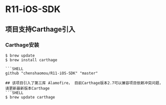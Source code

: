 # R11-iOS-SDK

## 项目支持Carthage引入

### Carthage安装

```SHELL
$ brew update
$ brew install carthage

```SHELL
github "chenshaomou/R11-iOS-SDK" "master"

## 该项目引入了第三库 Alamofire， 目前Carthage版本2.7可以兼容项目依赖冲突问题，请更新最新版本Carthage
```SHELL
$ brew update carthage



